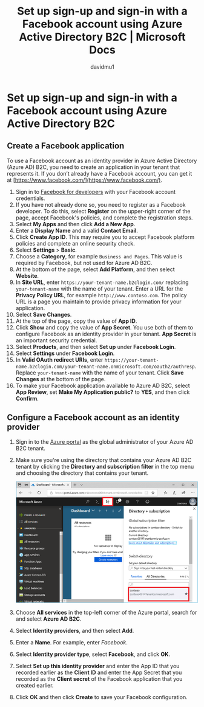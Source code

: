 ﻿---
title: Set up sign-up and sign-in with a Facebook account using Azure Active Directory B2C | Microsoft Docs
description: Provide sign-up and sign-in to customers with Facebook accounts in your applications using Azure Active Directory B2C.
services: active-directory-b2c
author: davidmu1
manager: mtillman

ms.service: active-directory
ms.workload: identity
ms.topic: conceptual
ms.date: 09/11/2018
ms.author: davidmu
ms.component: B2C
---

# Set up sign-up and sign-in with a Facebook account using Azure Active Directory B2C

## Create a Facebook application

To use a Facebook account as an identity provider in Azure Active Directory (Azure AD) B2C, you need to create an application in your tenant that represents it. If you don’t already have a Facebook account, you can get it at [https://www.facebook.com/](https://www.facebook.com/).

1. Sign in to [Facebook for developers](https://developers.facebook.com/) with your Facebook account credentials.
2. If you have not already done so, you need to register as a Facebook developer. To do this, select **Register** on the upper-right corner of the page, accept Facebook's policies, and complete the registration steps.
3. Select **My Apps** and then click **Add a New App**. 
4. Enter a **Display Name** and a valid **Contact Email**.
5. Click **Create App ID**. This may require you to accept Facebook platform policies and complete an online security check.
6. Select **Settings** > **Basic**.
7. Choose a **Category**, for example `Business and Pages`. This value is required by Facebook, but not used for Azure AD B2C.
8. At the bottom of the page, select **Add Platform**, and then select **Website**.
9. In **Site URL**, enter `https://your-tenant-name.b2clogin.com/` replacing `your-tenant-name` with the name of your tenant. Enter a URL for the **Privacy Policy URL**, for example `http://www.contoso.com`. The policy URL is a page you maintain to provide privacy information for your application.
10. Select **Save Changes**.
11. At the top of the page, copy the value of **App ID**. 
12. Click **Show** and copy the value of **App Secret**. You use both of them to configure Facebook as an identity provider in your tenant. **App Secret** is an important security credential.
13. Select **Products**, and then select **Set up** under **Facebook Login**.
14. Select **Settings** under **Facebook Login**.
15. In **Valid OAuth redirect URIs**, enter `https://your-tenant-name.b2clogin.com/your-tenant-name.onmicrosoft.com/oauth2/authresp`. Replace `your-tenant-name` with the name of your tenant. Click **Save Changes** at the bottom of the page.
16. To make your Facebook application available to Azure AD B2C, select **App Review**, set **Make My Application public?** to **YES**,  and then click **Confirm**.

## Configure a Facebook account as an identity provider

1. Sign in to the [Azure portal](https://portal.azure.com/) as the global administrator of your Azure AD B2C tenant.
2. Make sure you're using the directory that contains your Azure AD B2C tenant by clicking the **Directory and subscription filter** in the top menu and choosing the directory that contains your tenant. 

    ![Switch to your Azure AD B2C tenant](./media/active-directory-b2c-setup-fb-app/switch-directories.png)

3. Choose **All services** in the top-left corner of the Azure portal, search for and select **Azure AD B2C**.
4. Select **Identity providers**, and then select **Add**.
5. Enter a **Name**. For example, enter *Facebook*.
6. Select **Identity provider type**, select **Facebook**, and click **OK**.
7. Select **Set up this identity provider** and enter the App ID that you recorded earlier as the **Client ID** and enter the App Secret that you recorded as the **Client secret** of the Facebook application that you created earlier.
8. Click **OK** and then click **Create** to save your Facebook configuration.